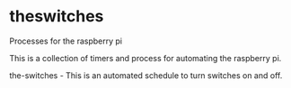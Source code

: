 # theswitches
Processes for the raspberry pi

This is a collection of timers and process for automating the raspberry pi.

the-switches - This is an automated schedule to turn switches on and off.
